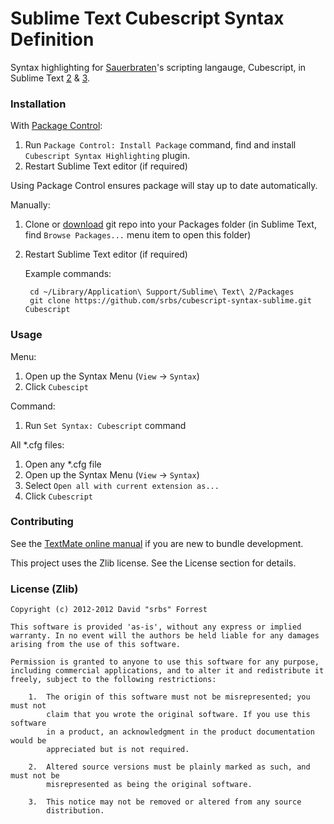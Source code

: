Sublime Text Cubescript Syntax Definition
=========================================

Syntax highlighting for [Sauerbraten](sauerbraten)'s scripting langauge, Cubescript, in Sublime Text [2](sublime2) & [3](sublime3).


### Installation

With [Package Control](package_control):

1. Run `Package Control: Install Package` command, find and install `Cubescript Syntax Highlighting` plugin.
2. Restart Sublime Text editor (if required)

Using Package Control ensures package will stay up to date automatically.

Manually:

1. Clone or [download](https://github.com/srbs/cubescript-syntax-sublime/master.zip) git repo into your Packages folder (in Sublime Text, find `Browse Packages...` menu item to open this folder)
2. Restart Sublime Text editor (if required)

    Example commands:

        cd ~/Library/Application\ Support/Sublime\ Text\ 2/Packages
        git clone https://github.com/srbs/cubescript-syntax-sublime.git Cubescript


### Usage

Menu:

1. Open up the Syntax Menu (`View` -> `Syntax`)
2. Click `Cubescipt`

Command:

1. Run `Set Syntax: Cubescript` command

All *.cfg files:

1. Open any *.cfg file
2. Open up the Syntax Menu (`View` -> `Syntax`)
3. Select `Open all with current extension as...`
4. Click `Cubescript`


### Contributing

See the [TextMate online manual](textmate_manual) if you are new to bundle development.

This project uses the Zlib license. See the License section for details.


### License (Zlib)

    Copyright (c) 2012-2012 David "srbs" Forrest
    
    This software is provided 'as-is', without any express or implied
    warranty. In no event will the authors be held liable for any damages
    arising from the use of this software.
    
    Permission is granted to anyone to use this software for any purpose,
    including commercial applications, and to alter it and redistribute it
    freely, subject to the following restrictions:
    
        1.  The origin of this software must not be misrepresented; you must not
            claim that you wrote the original software. If you use this software
            in a product, an acknowledgment in the product documentation would be
            appreciated but is not required.
    
        2.  Altered source versions must be plainly marked as such, and must not be
            misrepresented as being the original software.
    
        3.  This notice may not be removed or altered from any source
            distribution.

[sauerbraten]: http://sauerbraten.org/ "Sauerbraten"

[sublime2]: http://www.sublimetext.com/2 "Sublime Text 2"
[sublime3]: http://www.sublimetext.com/3 "Sublime Text 3"

[package_control]: http://wbond.net/sublime_packages/package_control "Package Control"
[textmate_manual]: http://manual.macromates.com/en/ "TextMate Online Manual"
